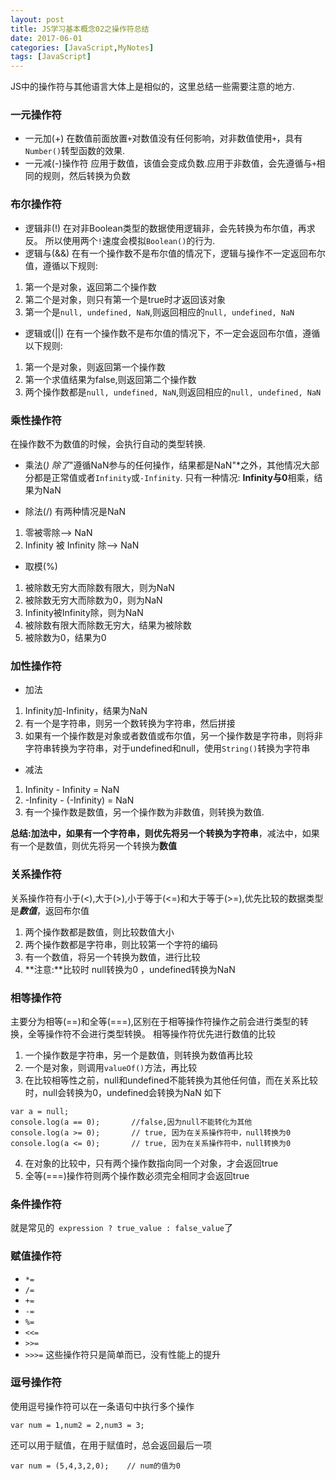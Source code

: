 ```yaml
---
layout: post
title: JS学习基本概念02之操作符总结
date: 2017-06-01
categories: [JavaScript,MyNotes]
tags: [JavaScript]
---
```


JS中的操作符与其他语言大体上是相似的，这里总结一些需要注意的地方.
<!-- more -->
### 一元操作符
- 一元加(+)
 在数值前面放置``+``对数值没有任何影响，对非数值使用``+``，具有``Number()``转型函数的效果.
- 一元减(-)操作符
 应用于数值，该值会变成负数.应用于非数值，会先遵循与``+``相同的规则，然后转换为负数

### 布尔操作符
- 逻辑非(!)
 在对非Boolean类型的数据使用逻辑非，会先转换为布尔值，再求反。
 所以使用两个``!``速度会模拟``Boolean()``的行为.
- 逻辑与(&&)
 在有一个操作数不是布尔值的情况下，逻辑与操作不一定返回布尔值，遵循以下规则:
 1. 第一个是对象，返回第二个操作数
 2. 第二个是对象，则只有第一个是true时才返回该对象
 3. 第一个是``null, undefined, NaN``,则返回相应的``null, undefined, NaN``
- 逻辑或(||)
 在有一个操作数不是布尔值的情况下，不一定会返回布尔值，遵循以下规则:
 1. 第一个是对象，则返回第一个操作数
 2. 第一个求值结果为false,则返回第二个操作数
 3. 两个操作数都是``null, undefined, NaN``,则返回相应的``null, undefined, NaN``

### 乘性操作符
在操作数不为数值的时候，会执行自动的类型转换.

- 乘法(*)
 除了*"遵循NaN参与的任何操作，结果都是NaN"*之外，其他情况大部分都是正常值或者``Infinity``或``-Infinity``.
 只有一种情况: **Infinity与0**相乘，结果为NaN

- 除法(/)
 有两种情况是NaN
 1. 零被零除--> NaN
 2. Infinity 被 Infinity 除--> NaN


- 取模(%)
 1. 被除数无穷大而除数有限大，则为NaN
 2. 被除数无穷大而除数为0，则为NaN
 3. Infinity被Infinity除，则为NaN
 4. 被除数有限大而除数无穷大，结果为被除数
 5. 被除数为0，结果为0

### 加性操作符

- 加法
 1. Infinity加-Infinity，结果为NaN
 2. 有一个是字符串，则另一个数转换为字符串，然后拼接
 3. 如果有一个操作数是对象或者数值或布尔值，另一个操作数是字符串，则将非字符串转换为字符串，对于undefined和null，使用``String()``转换为字符串

- 减法
 1. Infinity - Infinity = NaN
 2. -Infinity - (-Infinity) = NaN
 3. 有一个操作数是数值，另一个操作数为非数值，则转换为数值.

 **总结:**加法中，如果有一个字符串，则优先将另一个转换为**字符串**，减法中，如果有一个是数值，则优先将另一个转换为**数值**

### 关系操作符
关系操作符有小于(<),大于(>),小于等于(<=)和大于等于(>=),优先比较的数据类型是***数值***，返回布尔值

1. 两个操作数都是数值，则比较数值大小
2. 两个操作数都是字符串，则比较第一个字符的编码
3. 有一个数值，将另一个转换为数值，进行比较
4. **注意:**比较时 null转换为0 ，undefined转换为NaN

### 相等操作符

主要分为相等(==)和全等(===),区别在于相等操作符操作之前会进行类型的转换，全等操作符不会进行类型转换。
相等操作符优先进行数值的比较

1. 一个操作数是字符串，另一个是数值，则转换为数值再比较
2. 一个是对象，则调用``valueOf()``方法，再比较
3. 在比较相等性之前，null和undefined不能转换为其他任何值，而在关系比较时，null会转换为0，undefined会转换为NaN
  如下
  ```
  var a = null;
  console.log(a == 0);       //false,因为null不能转化为其他
  console.log(a >= 0);       // true, 因为在关系操作符中，null转换为0
  console.log(a <= 0);       // true, 因为在关系操作符中，null转换为0
  ```

4. 在对象的比较中，只有两个操作数指向同一个对象，才会返回true
5. 全等(===)操作符则两个操作数必须完全相同才会返回true

### 条件操作符

就是常见的`` expression ? true_value : false_value``了

### 赋值操作符
- ``*=``
- ``/=``
- ``+=``
- ``-=``
- ``%=``
- ``<<=``
- ``>>=``
- ``>>>=``
这些操作符只是简单而已，没有性能上的提升

### 逗号操作符
使用逗号操作符可以在一条语句中执行多个操作
```
var num = 1,num2 = 2,num3 = 3;
```
还可以用于赋值，在用于赋值时，总会返回最后一项
```
var num = (5,4,3,2,0);    // num的值为0
```
